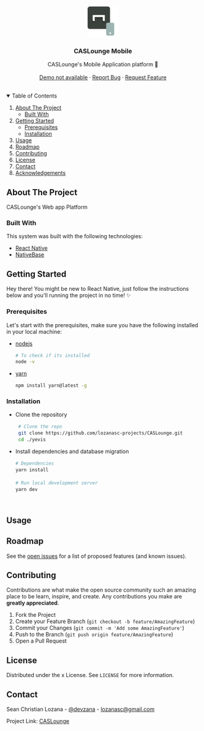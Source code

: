 <!-- PROJECT LOGO -->
<br />
<p align="center">
  <a href="https://github.com/lozanasc-projects/CASLounge">
    <img src="./logo-mobile.png" alt="Logo" height="80">
  </a>

  <h3 align="center">CASLounge Mobile</h3>

  <p align="center">
    CASLounge's Mobile Application platform 🎉
    <br />
    <br />
    <a href="">Demo not available</a>
    ·
    <a href="https://github.com/lozanasc-projects/CASLounge/issues">Report Bug</a>
    ·
    <a href="https://github.com/lozanasc-projects/CASLounge/issues">Request Feature</a>
  </p>
</p>
<br/>

<!-- TABLE OF CONTENTS -->
<details open="open">
  <summary>Table of Contents</summary>
  <ol>
    <li>
      <a href="#about-the-project">About The Project</a>
      <ul>
        <li><a href="#built-with">Built With</a></li>
      </ul>
    </li>
    <li>
      <a href="#getting-started">Getting Started</a>
      <ul>
        <li><a href="#prerequisites">Prerequisites</a></li>
        <li><a href="#installation">Installation</a></li>
      </ul>
    </li>
    <li><a href="#usage">Usage</a></li>
    <li><a href="#roadmap">Roadmap</a></li>
    <li><a href="#contributing">Contributing</a></li>
    <li><a href="#license">License</a></li>
    <li><a href="#contact">Contact</a></li>
    <li><a href="#acknowledgements">Acknowledgements</a></li>
  </ol>
</details>

<!-- ABOUT THE PROJECT -->
## About The Project

CASLounge's Web app Platform

### Built With

This system was built with the following technologies:  

* [React Native](https://reactnative.dev/)
* [NativeBase](https://nativebase.io/)

<!-- GETTING STARTED -->
## Getting Started

Hey there! You might be new to React Native, just follow the instructions below and you'll running the project in no time! ✨

### Prerequisites

Let's start with the prerequisites, make sure you have the following installed in your local machine:  

* [nodejs](https://nodejs.org/en/)

  ```sh
  # To check if its installed
  node -v
  ```  

* [yarn](https://nodejs.org/en/)

  ```sh
  npm install yarn@latest -g
  ```  

### Installation  

* Clone the repository

  ```sh
   # Clone the repo
   git clone https://github.com/lozanasc-projects/CASLounge.git
   cd ./yevis
   ```  

* Install dependencies and database migration

  ```sh
  # Dependencies
  yarn install

  # Run local development server
  yarn dev
  ```

<br/>

<!-- USAGE EXAMPLES -->
## Usage

<!-- ROADMAP -->
## Roadmap

See the [open issues](https://github.com/lozanasc-projects/CASLounge/issues) for a list of proposed features (and known issues).

<!-- CONTRIBUTING -->
## Contributing

Contributions are what make the open source community such an amazing place to be learn, inspire, and create. Any contributions you make are **greatly appreciated**.

1. Fork the Project
2. Create your Feature Branch (`git checkout -b feature/AmazingFeature`)
3. Commit your Changes (`git commit -m 'Add some AmazingFeature'`)
4. Push to the Branch (`git push origin feature/AmazingFeature`)
5. Open a Pull Request

<!-- LICENSE -->
## License

Distributed under the x License. See `LICENSE` for more information.

<!-- CONTACT -->
## Contact

Sean Christian Lozana - [@devzana](https://twitter.com/devzana) - lozanasc@gmail.com

Project Link: [CASLounge](https://github.com/lozanasc-projects/CASLounge)
